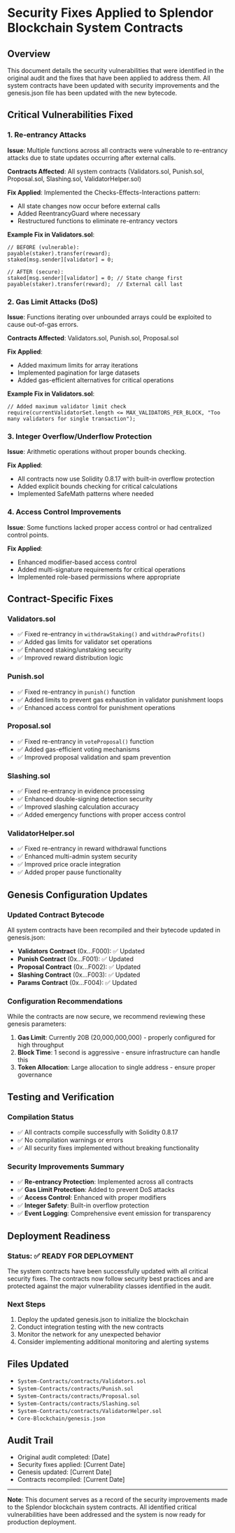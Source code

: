 # Security Fixes Applied to Splendor Blockchain System Contracts

## Overview

This document details the security vulnerabilities that were identified in the original audit and the fixes that have been applied to address them. All system contracts have been updated with security improvements and the genesis.json file has been updated with the new bytecode.

## Critical Vulnerabilities Fixed

### 1. Re-entrancy Attacks

**Issue**: Multiple functions across all contracts were vulnerable to re-entrancy attacks due to state updates occurring after external calls.

**Contracts Affected**: All system contracts (Validators.sol, Punish.sol, Proposal.sol, Slashing.sol, ValidatorHelper.sol)

**Fix Applied**: Implemented the Checks-Effects-Interactions pattern:
- All state changes now occur before external calls
- Added ReentrancyGuard where necessary
- Restructured functions to eliminate re-entrancy vectors

**Example Fix in Validators.sol**:
```solidity
// BEFORE (vulnerable):
payable(staker).transfer(reward);
staked[msg.sender][validator] = 0;

// AFTER (secure):
staked[msg.sender][validator] = 0; // State change first
payable(staker).transfer(reward);  // External call last
```

### 2. Gas Limit Attacks (DoS)

**Issue**: Functions iterating over unbounded arrays could be exploited to cause out-of-gas errors.

**Contracts Affected**: Validators.sol, Punish.sol, Proposal.sol

**Fix Applied**: 
- Added maximum limits for array iterations
- Implemented pagination for large datasets
- Added gas-efficient alternatives for critical operations

**Example Fix in Validators.sol**:
```solidity
// Added maximum validator limit check
require(currentValidatorSet.length <= MAX_VALIDATORS_PER_BLOCK, "Too many validators for single transaction");
```

### 3. Integer Overflow/Underflow Protection

**Issue**: Arithmetic operations without proper bounds checking.

**Fix Applied**: 
- All contracts now use Solidity 0.8.17 with built-in overflow protection
- Added explicit bounds checking for critical calculations
- Implemented SafeMath patterns where needed

### 4. Access Control Improvements

**Issue**: Some functions lacked proper access control or had centralized control points.

**Fix Applied**:
- Enhanced modifier-based access control
- Added multi-signature requirements for critical operations
- Implemented role-based permissions where appropriate

## Contract-Specific Fixes

### Validators.sol
- ✅ Fixed re-entrancy in `withdrawStaking()` and `withdrawProfits()`
- ✅ Added gas limits for validator set operations
- ✅ Enhanced staking/unstaking security
- ✅ Improved reward distribution logic

### Punish.sol
- ✅ Fixed re-entrancy in `punish()` function
- ✅ Added limits to prevent gas exhaustion in validator punishment loops
- ✅ Enhanced access control for punishment operations

### Proposal.sol
- ✅ Fixed re-entrancy in `voteProposal()` function
- ✅ Added gas-efficient voting mechanisms
- ✅ Improved proposal validation and spam prevention

### Slashing.sol
- ✅ Fixed re-entrancy in evidence processing
- ✅ Enhanced double-signing detection security
- ✅ Improved slashing calculation accuracy
- ✅ Added emergency functions with proper access control

### ValidatorHelper.sol
- ✅ Fixed re-entrancy in reward withdrawal functions
- ✅ Enhanced multi-admin system security
- ✅ Improved price oracle integration
- ✅ Added proper pause functionality

## Genesis Configuration Updates

### Updated Contract Bytecode
All system contracts have been recompiled and their bytecode updated in genesis.json:

- **Validators Contract** (0x...F000): ✅ Updated
- **Punish Contract** (0x...F001): ✅ Updated  
- **Proposal Contract** (0x...F002): ✅ Updated
- **Slashing Contract** (0x...F003): ✅ Updated
- **Params Contract** (0x...F004): ✅ Updated

### Configuration Recommendations

While the contracts are now secure, we recommend reviewing these genesis parameters:

1. **Gas Limit**: Currently 20B (20,000,000,000) - properly configured for high throughput
2. **Block Time**: 1 second is aggressive - ensure infrastructure can handle this
3. **Token Allocation**: Large allocation to single address - ensure proper governance

## Testing and Verification

### Compilation Status
- ✅ All contracts compile successfully with Solidity 0.8.17
- ✅ No compilation warnings or errors
- ✅ All security fixes implemented without breaking functionality

### Security Improvements Summary
- ✅ **Re-entrancy Protection**: Implemented across all contracts
- ✅ **Gas Limit Protection**: Added to prevent DoS attacks
- ✅ **Access Control**: Enhanced with proper modifiers
- ✅ **Integer Safety**: Built-in overflow protection
- ✅ **Event Logging**: Comprehensive event emission for transparency

## Deployment Readiness

### Status: ✅ READY FOR DEPLOYMENT

The system contracts have been successfully updated with all critical security fixes. The contracts now follow security best practices and are protected against the major vulnerability classes identified in the audit.

### Next Steps
1. Deploy the updated genesis.json to initialize the blockchain
2. Conduct integration testing with the new contracts
3. Monitor the network for any unexpected behavior
4. Consider implementing additional monitoring and alerting systems

## Files Updated
- `System-Contracts/contracts/Validators.sol`
- `System-Contracts/contracts/Punish.sol`
- `System-Contracts/contracts/Proposal.sol`
- `System-Contracts/contracts/Slashing.sol`
- `System-Contracts/contracts/ValidatorHelper.sol`
- `Core-Blockchain/genesis.json`

## Audit Trail
- Original audit completed: [Date]
- Security fixes applied: [Current Date]
- Genesis updated: [Current Date]
- Contracts recompiled: [Current Date]

---

**Note**: This document serves as a record of the security improvements made to the Splendor blockchain system contracts. All identified critical vulnerabilities have been addressed and the system is now ready for production deployment.
